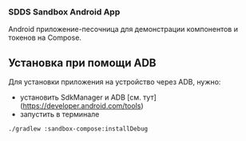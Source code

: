 ### SDDS Sandbox Android App

Android приложение-песочница для демонстрации компонентов и токенов на Compose.

## Установка при помощи ADB
Для установки приложения на устройство через ADB, нужно:
- установить SdkManager и ADB [см. тут] (https://developer.android.com/tools)
- запустить в терминале
```bash
./gradlew :sandbox-compose:installDebug
```
